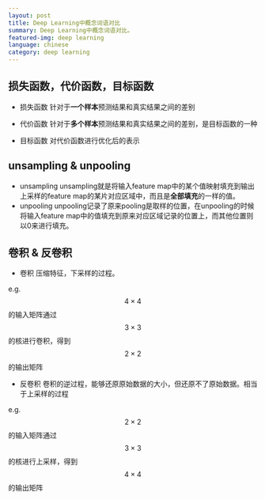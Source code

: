 ```yaml
---
layout: post
title: Deep Learning中概念词语对比
summary: Deep Learning中概念词语对比。
featured-img: deep learning
language: chinese
category: deep learning
---
```


## 损失函数，代价函数，目标函数

- 损失函数
  针对于**一个样本**预测结果和真实结果之间的差别

- 代价函数
  针对于**多个样本**预测结果和真实结果之间的差别，是目标函数的一种

- 目标函数
  对代价函数进行优化后的表示

<a name='unsampling & unpooling'/>
 
## unsampling & unpooling
- unsampling
unsampling就是将输入feature map中的某个值映射填充到输出上采样的feature map的某片对应区域中，而且是**全部填充**的一样的值。
- unpooling
unpooling记录了原来pooling是取样的位置，在unpooling的时候将输入feature map中的值填充到原来对应区域记录的位置上，而其他位置则以0来进行填充。

<a name='卷积 & 反卷积'/>

## 卷积 & 反卷积

- 卷积
  压缩特征，下采样的过程。

e.g. $$4\times 4$$的输入矩阵通过$$3\times 3$$的核进行卷积，得到$$2\times 2$$的输出矩阵

- 反卷积
  卷积的逆过程，能够还原原始数据的大小，但还原不了原始数据。相当于上采样的过程

e.g. $$2\times 2$$的输入矩阵通过$$3\times 3$$的核进行上采样，得到$$4\times 4$$的输出矩阵
